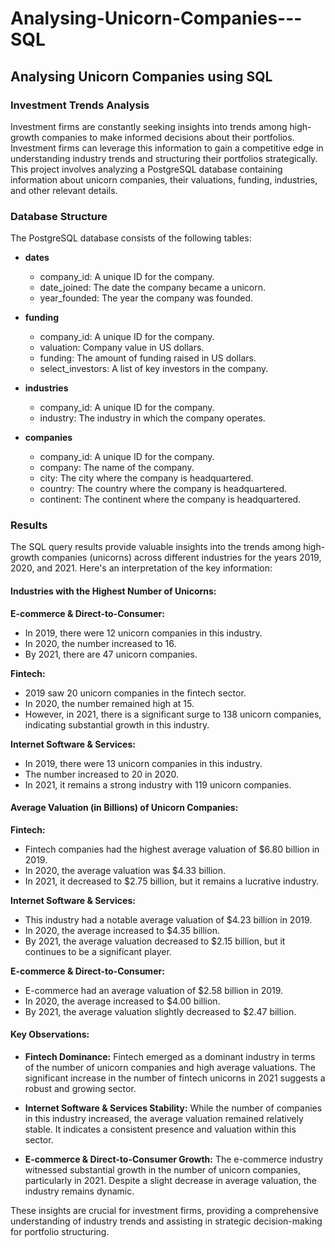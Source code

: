 # Analysing-Unicorn-Companies---SQL

## Analysing Unicorn Companies using SQL

### Investment Trends Analysis
Investment firms are constantly seeking insights into trends among high-growth companies to make informed decisions about their portfolios. Investment firms can leverage this information to gain a competitive edge in understanding industry trends and structuring their portfolios strategically. This project involves analyzing a PostgreSQL database containing information about unicorn companies, their valuations, funding, industries, and other relevant details.

### Database Structure
The PostgreSQL database consists of the following tables:

- **dates**
  - company_id: A unique ID for the company.
  - date_joined: The date the company became a unicorn.
  - year_founded: The year the company was founded.

- **funding**
  - company_id: A unique ID for the company.
  - valuation: Company value in US dollars.
  - funding: The amount of funding raised in US dollars.
  - select_investors: A list of key investors in the company.

- **industries**
  - company_id: A unique ID for the company.
  - industry: The industry in which the company operates.

- **companies**
  - company_id: A unique ID for the company.
  - company: The name of the company.
  - city: The city where the company is headquartered.
  - country: The country where the company is headquartered.
  - continent: The continent where the company is headquartered.

### Results
The SQL query results provide valuable insights into the trends among high-growth companies (unicorns) across different industries for the years 2019, 2020, and 2021. Here's an interpretation of the key information:

#### Industries with the Highest Number of Unicorns:
**E-commerce & Direct-to-Consumer:**
- In 2019, there were 12 unicorn companies in this industry.
- In 2020, the number increased to 16.
- By 2021, there are 47 unicorn companies.

**Fintech:**
- 2019 saw 20 unicorn companies in the fintech sector.
- In 2020, the number remained high at 15.
- However, in 2021, there is a significant surge to 138 unicorn companies, indicating substantial growth in this industry.

**Internet Software & Services:**
- In 2019, there were 13 unicorn companies in this industry.
- The number increased to 20 in 2020.
- In 2021, it remains a strong industry with 119 unicorn companies.

#### Average Valuation (in Billions) of Unicorn Companies:
**Fintech:**
- Fintech companies had the highest average valuation of $6.80 billion in 2019.
- In 2020, the average valuation was $4.33 billion.
- In 2021, it decreased to $2.75 billion, but it remains a lucrative industry.

**Internet Software & Services:**
- This industry had a notable average valuation of $4.23 billion in 2019.
- In 2020, the average increased to $4.35 billion.
- By 2021, the average valuation decreased to $2.15 billion, but it continues to be a significant player.

**E-commerce & Direct-to-Consumer:**
- E-commerce had an average valuation of $2.58 billion in 2019.
- In 2020, the average increased to $4.00 billion.
- By 2021, the average valuation slightly decreased to $2.47 billion.

#### Key Observations:
- **Fintech Dominance:** Fintech emerged as a dominant industry in terms of the number of unicorn companies and high average valuations. The significant increase in the number of fintech unicorns in 2021 suggests a robust and growing sector.

- **Internet Software & Services Stability:** While the number of companies in this industry increased, the average valuation remained relatively stable. It indicates a consistent presence and valuation within this sector.

- **E-commerce & Direct-to-Consumer Growth:** The e-commerce industry witnessed substantial growth in the number of unicorn companies, particularly in 2021. Despite a slight decrease in average valuation, the industry remains dynamic.

These insights are crucial for investment firms, providing a comprehensive understanding of industry trends and assisting in strategic decision-making for portfolio structuring.
